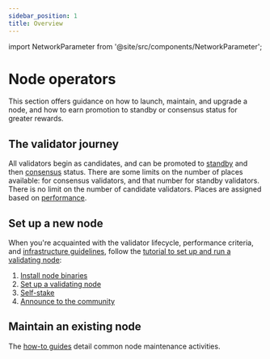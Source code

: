 ```yaml
---
sidebar_position: 1
title: Overview
---
```

import NetworkParameter from '@site/src/components/NetworkParameter';

# Node operators

This section offers guidance on how to launch, maintain, and upgrade a node, and how to earn promotion to standby or consensus status for greater rewards.

## The validator journey

All validators begin as candidates, and can be promoted to [standby](concepts/vega-chain#standby-validators) and then [consensus](concepts/vega-chain#consensus-validator-nodes) status. There are some limits on the number of places available: <NetworkParameter frontMatter={frontMatter} param="network.validators.multisig.numberOfSigners" hideName={true} /> for consensus validators, and <NetworkParameter frontMatter={frontMatter} param="network.validators.ersatz.multipleOfTendermintValidators" hideName={true} suffix="×" /> that number for standby validators. There is no limit on the number of candidate validators. Places are assigned based on [performance](concepts/vega-chain#validating-node-performance).

## Set up a new node
When you're acquainted with the validator lifecycle, performance criteria, and [infrastructure guidelines](concepts/vega-chain#infrastructure-guidelines), follow the [tutorial to set up and run a validating node](node-operators/get-started):

1. [Install node binaries](node-operators/get-started/install)
2. [Set up a validating node](node-operators/get-started/setup-validator)
3. [Self-stake](node-operators/get-started/self-stake)
4. [Announce to the community](node-operators/get-started/announce)

## Maintain an existing node

The [how-to guides](node-operators/how-to) detail common node maintenance activities.